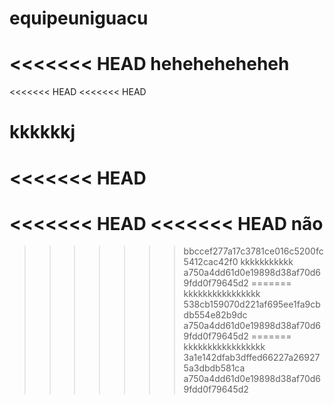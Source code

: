 # equipeuniguacu
<<<<<<< HEAD
heheheheheheh
=======
<<<<<<< HEAD
<<<<<<< HEAD











kkkkkkj
=======
<<<<<<< HEAD
=======
<<<<<<< HEAD
<<<<<<< HEAD
não
=======
>>>>>>> bbccef277a17c3781ce016c5200fc5412cac42f0
kkkkkkkkkkk
>>>>>>> a750a4dd61d0e19898d38af70d69fdd0f79645d2
=======
kkkkkkkkkkkkkkkk
>>>>>>> 538cb159070d221af695ee1fa9cbdb554e82b9dc
>>>>>>> a750a4dd61d0e19898d38af70d69fdd0f79645d2
=======
kkkkkkkkkkkkkkkkk
>>>>>>> 3a1e142dfab3dffed66227a269275a3dbdb581ca
>>>>>>> a750a4dd61d0e19898d38af70d69fdd0f79645d2

